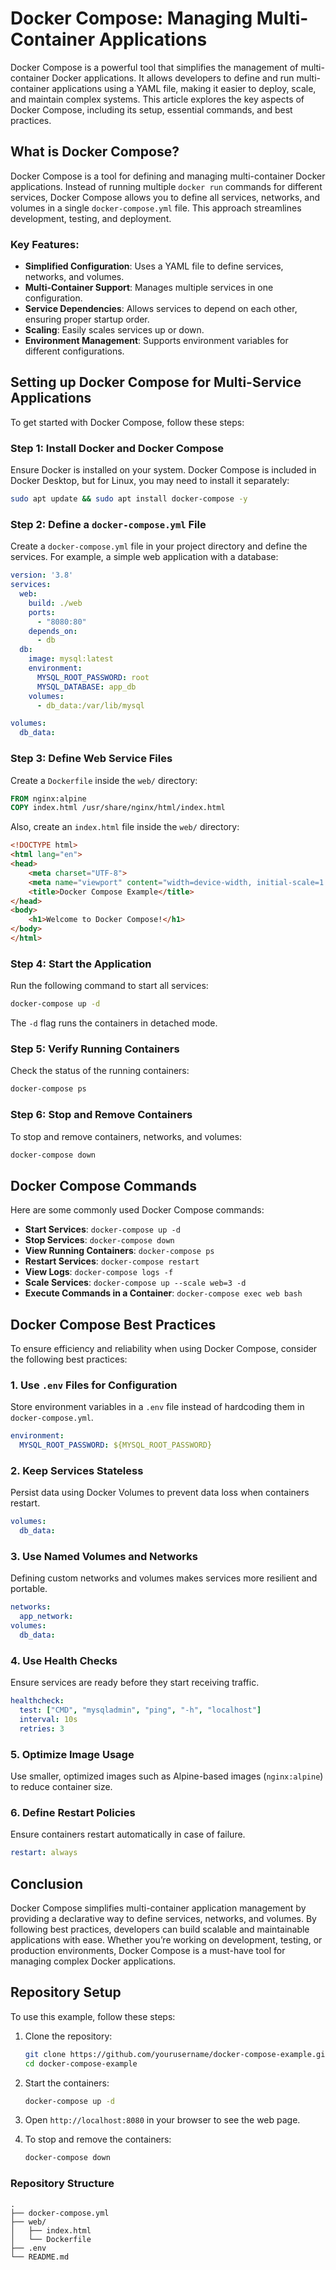 # Docker Compose: Managing Multi-Container Applications

Docker Compose is a powerful tool that simplifies the management of multi-container Docker applications. It allows developers to define and run multi-container applications using a YAML file, making it easier to deploy, scale, and maintain complex systems. This article explores the key aspects of Docker Compose, including its setup, essential commands, and best practices.

## What is Docker Compose?

Docker Compose is a tool for defining and managing multi-container Docker applications. Instead of running multiple `docker run` commands for different services, Docker Compose allows you to define all services, networks, and volumes in a single `docker-compose.yml` file. This approach streamlines development, testing, and deployment.

### Key Features:
- **Simplified Configuration**: Uses a YAML file to define services, networks, and volumes.
- **Multi-Container Support**: Manages multiple services in one configuration.
- **Service Dependencies**: Allows services to depend on each other, ensuring proper startup order.
- **Scaling**: Easily scales services up or down.
- **Environment Management**: Supports environment variables for different configurations.

## Setting up Docker Compose for Multi-Service Applications

To get started with Docker Compose, follow these steps:

### Step 1: Install Docker and Docker Compose
Ensure Docker is installed on your system. Docker Compose is included in Docker Desktop, but for Linux, you may need to install it separately:
```sh
sudo apt update && sudo apt install docker-compose -y
```

### Step 2: Define a `docker-compose.yml` File
Create a `docker-compose.yml` file in your project directory and define the services. For example, a simple web application with a database:
```yaml
version: '3.8'
services:
  web:
    build: ./web
    ports:
      - "8080:80"
    depends_on:
      - db
  db:
    image: mysql:latest
    environment:
      MYSQL_ROOT_PASSWORD: root
      MYSQL_DATABASE: app_db
    volumes:
      - db_data:/var/lib/mysql

volumes:
  db_data:
```

### Step 3: Define Web Service Files
Create a `Dockerfile` inside the `web/` directory:
```dockerfile
FROM nginx:alpine
COPY index.html /usr/share/nginx/html/index.html
```

Also, create an `index.html` file inside the `web/` directory:
```html
<!DOCTYPE html>
<html lang="en">
<head>
    <meta charset="UTF-8">
    <meta name="viewport" content="width=device-width, initial-scale=1.0">
    <title>Docker Compose Example</title>
</head>
<body>
    <h1>Welcome to Docker Compose!</h1>
</body>
</html>
```

### Step 4: Start the Application
Run the following command to start all services:
```sh
docker-compose up -d
```
The `-d` flag runs the containers in detached mode.

### Step 5: Verify Running Containers
Check the status of the running containers:
```sh
docker-compose ps
```

### Step 6: Stop and Remove Containers
To stop and remove containers, networks, and volumes:
```sh
docker-compose down
```

## Docker Compose Commands

Here are some commonly used Docker Compose commands:

- **Start Services**: `docker-compose up -d`
- **Stop Services**: `docker-compose down`
- **View Running Containers**: `docker-compose ps`
- **Restart Services**: `docker-compose restart`
- **View Logs**: `docker-compose logs -f`
- **Scale Services**: `docker-compose up --scale web=3 -d`
- **Execute Commands in a Container**: `docker-compose exec web bash`

## Docker Compose Best Practices

To ensure efficiency and reliability when using Docker Compose, consider the following best practices:

### 1. Use `.env` Files for Configuration
Store environment variables in a `.env` file instead of hardcoding them in `docker-compose.yml`.
```yaml
environment:
  MYSQL_ROOT_PASSWORD: ${MYSQL_ROOT_PASSWORD}
```

### 2. Keep Services Stateless
Persist data using Docker Volumes to prevent data loss when containers restart.
```yaml
volumes:
  db_data:
```

### 3. Use Named Volumes and Networks
Defining custom networks and volumes makes services more resilient and portable.
```yaml
networks:
  app_network:
volumes:
  db_data:
```

### 4. Use Health Checks
Ensure services are ready before they start receiving traffic.
```yaml
healthcheck:
  test: ["CMD", "mysqladmin", "ping", "-h", "localhost"]
  interval: 10s
  retries: 3
```

### 5. Optimize Image Usage
Use smaller, optimized images such as Alpine-based images (`nginx:alpine`) to reduce container size.

### 6. Define Restart Policies
Ensure containers restart automatically in case of failure.
```yaml
restart: always
```

## Conclusion

Docker Compose simplifies multi-container application management by providing a declarative way to define services, networks, and volumes. By following best practices, developers can build scalable and maintainable applications with ease. Whether you’re working on development, testing, or production environments, Docker Compose is a must-have tool for managing complex Docker applications.

## Repository Setup

To use this example, follow these steps:

1. Clone the repository:
   ```sh
   git clone https://github.com/yourusername/docker-compose-example.git
   cd docker-compose-example
   ```

2. Start the containers:
   ```sh
   docker-compose up -d
   ```

3. Open `http://localhost:8080` in your browser to see the web page.

4. To stop and remove the containers:
   ```sh
   docker-compose down
   ```

### Repository Structure
```
.
├── docker-compose.yml
├── web/
│   ├── index.html
│   └── Dockerfile
├── .env
└── README.md
```

